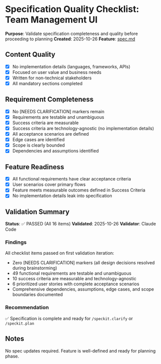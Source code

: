 # Specification Quality Checklist: Team Management UI

**Purpose**: Validate specification completeness and quality before proceeding to planning
**Created**: 2025-10-26
**Feature**: [spec.md](../spec.md)

## Content Quality

- [x] No implementation details (languages, frameworks, APIs)
- [x] Focused on user value and business needs
- [x] Written for non-technical stakeholders
- [x] All mandatory sections completed

## Requirement Completeness

- [x] No [NEEDS CLARIFICATION] markers remain
- [x] Requirements are testable and unambiguous
- [x] Success criteria are measurable
- [x] Success criteria are technology-agnostic (no implementation details)
- [x] All acceptance scenarios are defined
- [x] Edge cases are identified
- [x] Scope is clearly bounded
- [x] Dependencies and assumptions identified

## Feature Readiness

- [x] All functional requirements have clear acceptance criteria
- [x] User scenarios cover primary flows
- [x] Feature meets measurable outcomes defined in Success Criteria
- [x] No implementation details leak into specification

## Validation Summary

**Status**: ✅ PASSED (All 16 items)
**Validated**: 2025-10-26
**Validator**: Claude Code

### Findings

All checklist items passed on first validation iteration:
- Zero [NEEDS CLARIFICATION] markers (all design decisions resolved during brainstorming)
- 49 functional requirements are testable and unambiguous
- 10 success criteria are measurable and technology-agnostic
- 6 prioritized user stories with complete acceptance scenarios
- Comprehensive dependencies, assumptions, edge cases, and scope boundaries documented

### Recommendation

✅ Specification is complete and ready for `/speckit.clarify` or `/speckit.plan`

## Notes

No spec updates required. Feature is well-defined and ready for planning phase.
